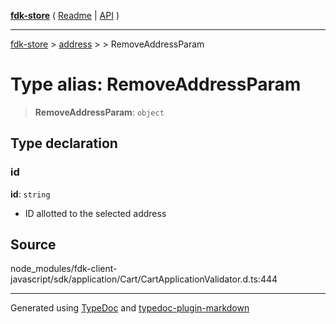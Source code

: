 [**fdk-store**](../../../README.md) ( [Readme](../../../README.md) \| [API](../../../API.md) )

---

[fdk-store](../../../API.md) > [address](../../README.md) > [<internal>](../README.md) > RemoveAddressParam

# Type alias: RemoveAddressParam

> **RemoveAddressParam**: `object`

## Type declaration

### id

**id**: `string`

- ID allotted to the selected address

## Source

node_modules/fdk-client-javascript/sdk/application/Cart/CartApplicationValidator.d.ts:444

---

Generated using [TypeDoc](https://typedoc.org/) and [typedoc-plugin-markdown](https://www.npmjs.com/package/typedoc-plugin-markdown)

